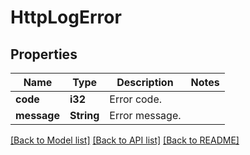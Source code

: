 # HttpLogError

## Properties

Name | Type | Description | Notes
------------ | ------------- | ------------- | -------------
**code** | **i32** | Error code. | 
**message** | **String** | Error message. | 

[[Back to Model list]](../README.md#documentation-for-models) [[Back to API list]](../README.md#documentation-for-api-endpoints) [[Back to README]](../README.md)


